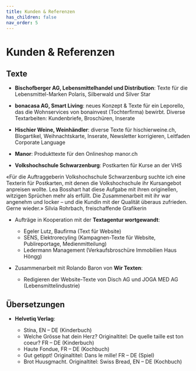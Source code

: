 ```yaml
---
title: Kunden & Referenzen
has_children: false
nav_order: 5
---
```


# Kunden & Referenzen

## Texte

- **Bischofberger AG, Lebensmittelhandel und Distribution**: Texte für die Lebensmittel-Marken Polaris, Silberwald und Silver Star

- **bonacasa AG, Smart Living**: neues Konzept & Texte für ein Leporello, das die Wohnservices von bonainvest (Tochterfirma) bewirbt. Diverse Textarbeiten: Kundenbriefe, Broschüren, Inserate

- **Hischier Weine, Weinhändler**: diverse Texte für hischierweine.ch, Blogartikel, Weihnachtskarte, Inserate, Newsletter korrigieren, Leitfaden Corporate Language

- **Manor**: Produkttexte für den Onlineshop manor.ch

- **Volkshochschule Schwarzenburg**: Postkarten für Kurse an der VHS

«Für die Auftraggeberin Volkshochschule Schwarzenburg suchte ich eine Texterin für Postkarten, mit denen die Volkshochschule ihr Kursangebot anpreisen wollte. Lea Bosshart hat diese Aufgabe mit ihren originellen, witzigen Sprüchen mehr als erfüllt. Die Zusammenarbeit mit ihr war angenehm und locker – und die Kundin mit der Qualität überaus zufrieden. Gerne wieder.»
Silvia Rohrbach, freischaffende Grafikerin

- Aufträge in Kooperation mit der **Textagentur wortgewandt**:

  - Egeler Lutz, Baufirma (Text für Website)
  - SENS, Elektrorecyling (Kampagnen-Texte für Website, Publireportage, Medienmitteilung)
  - Ledermann Management (Verkaufsbroschüre Immobilien Haus Höngg)


- Zusammenarbeit mit Rolando Baron von **Wir Texten**:

  - Redigieren der Website-Texte von Disch AG und JOGA MED AG (Lebensmittelindustrie)


## Übersetzungen

- **Helvetiq Verlag**:

  - Stína, EN – DE (Kinderbuch)
  - Welche Grösse hat dein Herz? Originaltitel: De quelle taille est ton coeur? FR – DE (Kinderbuch)
  - Haute Fondue, FR – DE (Kochbuch)
  - Gut getippt! Originaltitel: Dans le mille! FR – DE (Spiel)
  - Brot Huusgmacht. Originaltitel: Swiss Bread, EN – DE (Kochbuch)

